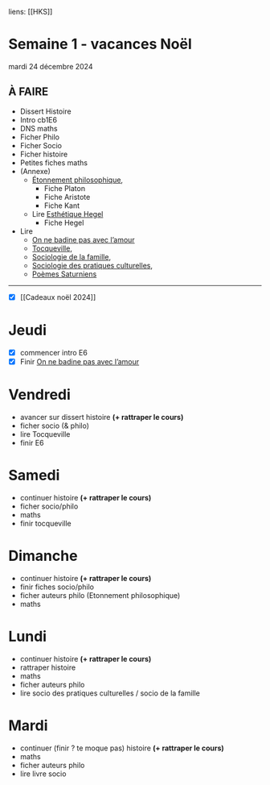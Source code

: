 liens: [[HKS]]

# Semaine 1  -  vacances Noël
mardi 24 décembre 2024


## À FAIRE
- Dissert Histoire
- Intro cb1E6
- DNS maths
- Ficher Philo
- Ficher Socio
- Ficher histoire
- Petites fiches maths
- (Annexe)
	- <u>Étonnement philosophique</u>,
		- Fiche Platon
		- Fiche Aristote
		- Fiche Kant
	- Lire <u>Esthétique Hegel</u>
		- Fiche Hegel
- Lire 
	- <u>On ne badine pas avec l’amour</u>
	- <u>Tocqueville</u>, 
	- <u>Sociologie de la famille</u>, 
	- <u>Sociologie des pratiques culturelles</u>, 
	- <u>Poèmes Saturniens</u>

---
- [x] [[Cadeaux noël 2024]]

# Jeudi
- [x] commencer intro E6
- [x] Finir <u>On ne badine pas avec l’amour</u>

# Vendredi
- avancer sur dissert histoire **(+ rattraper le cours)**
- ficher socio (& philo)
- lire Tocqueville
- finir E6

# Samedi
- continuer histoire **(+ rattraper le cours)**
- ficher socio/philo
- maths
- finir tocqueville

# Dimanche 
- continuer histoire **(+ rattraper le cours)**
- finir fiches socio/philo
- ficher auteurs philo (Etonnement philosophique)
- maths
# Lundi 
- continuer histoire **(+ rattraper le cours)**
- rattraper histoire
- maths
- ficher auteurs philo
- lire socio des pratiques culturelles / socio de la famille

# Mardi
- continuer (finir ? te moque pas) histoire **(+ rattraper le cours)**
- maths
- ficher auteurs philo
- lire livre socio
